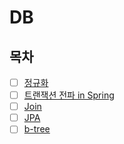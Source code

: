 # DB

## 목차

- [ ] [정규화]()
- [ ] [트랜잭션 전파 in Spring]()
- [ ] [Join]()
- [ ] [JPA]()
- [ ] [b-tree]()
